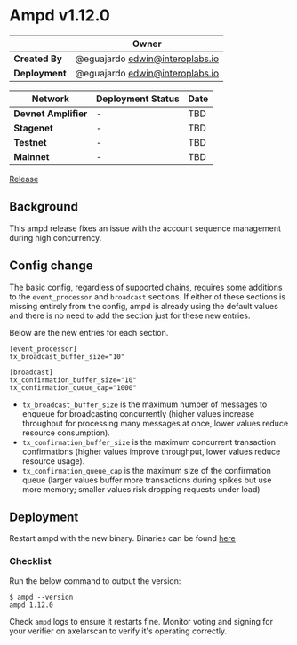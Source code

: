 # Ampd v1.12.0

|                | **Owner**                         |
| -------------- | --------------------------------- |
| **Created By** | @eguajardo <edwin@interoplabs.io> |
| **Deployment** | @eguajardo <edwin@interoplabs.io> |

| **Network**          | **Deployment Status** | **Date** |
| -------------------- | --------------------- | -------- |
| **Devnet Amplifier** | -                     | TBD      |
| **Stagenet**         | -                     | TBD      |
| **Testnet**          | -                     | TBD      |
| **Mainnet**          | -                     | TBD      |

[Release](https://github.com/axelarnetwork/axelar-amplifier/releases/tag/ampd-v1.12.0)

## Background

This ampd release fixes an issue with the account sequence management during high concurrency.

## Config change

The basic config, regardless of supported chains, requires some additions to the `event_processor` and `broadcast` sections. If either of these sections is missing entirely from the config, ampd is already using the default values and there is no need to add the section just for these new entries.

Below are the new entries for each section.

```
[event_processor]
tx_broadcast_buffer_size="10"

[broadcast]
tx_confirmation_buffer_size="10"
tx_confirmation_queue_cap="1000"
```

- `tx_broadcast_buffer_size` is the maximum number of messages to enqueue for broadcasting concurrently (higher values increase throughput for processing many messages at once, lower values reduce resource consumption).
- `tx_confirmation_buffer_size` is the maximum concurrent transaction confirmations (higher values improve throughput, lower values reduce resource usage).
- `tx_confirmation_queue_cap` is the maximum size of the confirmation queue (larger values buffer more transactions during spikes but use more memory; smaller values risk dropping requests under load)

## Deployment

Restart ampd with the new binary. Binaries can be found [here](https://github.com/axelarnetwork/axelar-amplifier/releases/tag/ampd-v1.12.0)

### Checklist

Run the below command to output the version:

```
$ ampd --version
ampd 1.12.0
```

Check `ampd` logs to ensure it restarts fine. Monitor voting and signing for your verifier on axelarscan to verify it's operating correctly.
